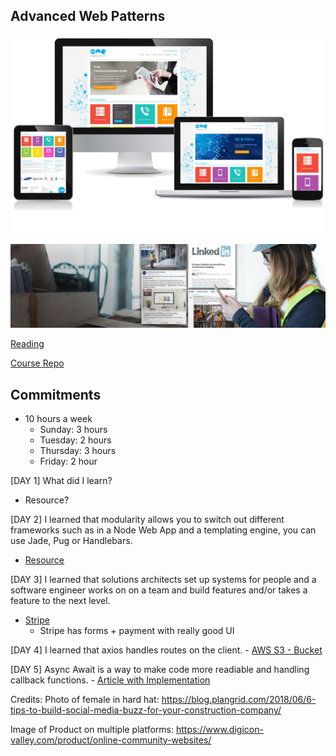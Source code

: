 ## Advanced Web Patterns

![Image of Product for Client](/img/clientProduct.png)

![Me Building Something I'm Proud When No One Is Looking](/img/noOneIsLooking.jpg)

[Reading](http://eloquentjavascript.net/)

[Course Repo](https://github.com/Make-School-Courses/BEW-2.1-Advanced-Web-Patterns)

## Commitments
- 10 hours a week
    - Sunday: 3 hours
    - Tuesday: 2 hours
    - Thursday: 3 hours
    - Friday: 2 hour

[DAY 1] What did I learn?
- Resource?

[DAY 2] I learned that modularity allows you to switch out different frameworks such as in a Node Web App and a templating engine, you can use Jade, Pug or Handlebars.

- [Resource](https://html2jade.org/)

[DAY 3] I learned that solutions architects set up systems for people and a software engineer works on on a team and build features and/or takes a feature to the next level.

- [Stripe](https://stripe.com/en-US/payments/elements)
    - Stripe has forms + payment with really good UI

[DAY 4] I learned that axios handles routes on the client.
    - [AWS S3 - Bucket](https://s3.console.aws.amazon.com/s3/buckets/petes-pets-stuff/pets/?region=us-east-1&tab=overview)

[DAY 5] Async Await is a way to make code more readiable and handling callback functions.
    - [Article with Implementation](https://medium.com/@Abazhenov/using-async-await-in-express-with-node-8-b8af872c0016)

Credits:
Photo of female in hard hat: https://blog.plangrid.com/2018/06/6-tips-to-build-social-media-buzz-for-your-construction-company/

Image of Product on multiple platforms: https://www.digicon-valley.com/product/online-community-websites/
